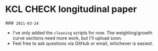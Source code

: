 # KCL CHECK longitudinal paper

###` 2021-03-24`

* I've only added the `cleaning` scripts for now. The weighting/growth curve
  sections need more work, but I'll upload soon.
* Feel free to ask questions via GitHub or email, whichever is easiest.
